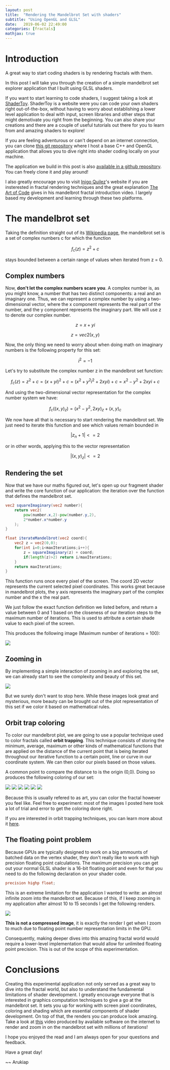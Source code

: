 ```yaml
---
layout: post
title:  "Rendering the Mandelbrot Set with shaders"
subtitle: "Using OpenGL and GLSL"
date:   2019-06-02 22:49:00
categories: [fractals]
mathjax: true
---
```


# Introduction

A great way to start coding shaders is by rendering fractals with them.

In this post I will take you through the creation of a simple mandelbrot set explorer application that I built using GLSL shaders.



If you want to start learning to code shaders, I suggest taking a look at [ShaderToy](https://www.shadertoy.com/). ShaderToy is a website were you can code your own shaders right out-of-the-box, without having to worry about establishing a lower level application to deal with input, screen libraries and other steps that might demotivate you right from the beginning. You can also share your creations and there are a couple of useful tutorials out there for you to learn from and amazing shaders to explore!

If you are feeling adventurous or can't depend on an internet connection, you can clone [this git repository](https://github.com/Arukiap/OpenGL-Shaders-Base) where I host a base C++ and OpenGL application that allows you to dive right into shader coding locally on your machine.

The application we build in this post is also [available in a github repository](https://github.com/Arukiap/Mandelbrot). You can freely clone it and play around!

I also greatly encourage you to visit [Inigo Quilez](https://www.iquilezles.org/www/articles/ftrapsgeometric/ftrapsgeometric.htm)'s website if you are insterested in fractal rendering techniques and the great explanation [The Art of Code](https://www.youtube.com/watch?v=6IWXkV82oyY) gives in his mandelbrot fractal introduction video. I largely based my development and learning through these two platforms.

# The mandelbrot set

Taking the definition straight out of its [Wikipedia page](https://www.shadertoy.com/), the mandelbrot set is a set of complex numbers c for which the function

$$ f_c(z) = z^2 + c $$

stays bounded between a certain range of values when iterated from z = 0.

## Complex numbers

Now, **don't let the complex numbers scare you**. A complex number is, as you might know, a number that has two distinct components: a real and an imaginary one. Thus, we can represent a complex number by using a two-dimensional vector, where the x component represents the real part of the number, and the y component represents the imaginary part. We will use z to denote our complex number.

$$ z = x + yi $$

$$ z = vec2(x,y) $$

Now, the only thing we need to worry about when doing math on imaginary numbers is the following property for this set:

$$ i^2 = -1 $$

Let's try to substitute the complex number z in the mandelbrot set function:

$$ f_c(z) = z^2 + c = (x + yi)^2 + c = (x^2 + y^2i^2 + 2xyi) + c = x^2 - y^2 + 2xyi + c $$

And using the two-dimensional vector representation for the complex number system we have:

$$ f_c((x,y)_z) = (x^2-y^2,2xy)_z + (x,y)_c $$

We now have all that is necessary to start rendering the mandelbrot set. We just need to iterate this function and see which values remain bounded in

$$ |z_n+1| <= 2 $$

or in other words, applying this to the vector representation

$$ |(x,y)_z| <= 2 $$


## Rendering the set

Now that we have our maths figured out, let's open up our fragment shader and write the core function of our application: the iteration over the function that defines the mandelbrot set.

~~~GLSL
vec2 squareImaginary(vec2 number){
	return vec2(
		pow(number.x,2)-pow(number.y,2),
		2*number.x*number.y
	);
}

float iterateMandelbrot(vec2 coord){
	vec2 z = vec2(0,0);
	for(int i=0;i<maxIterations;i++){
		z = squareImaginary(z) + coord;
		if(length(z)>2) return i/maxIterations;
	}
	return maxIterations;
}
~~~

This function runs once every pixel of the screen. The coord 2D vector represents the current selected pixel coordinates. This works great because in mandelbrot plots, the y axis represents the imaginary part of the complex number and the x the real part.

We just follow the exact function definition we listed before, and return a value between 0 and 1 based on the closeness of our iteration steps to the maximum number of iterations. This is used to attribute a certain shade value to each pixel of the screen.

This produces the following image (Maximum number of iterations = 100):

![](/assets/mandelbrot/mandelbrot1bright.png)

## Zooming in

By implementing a simple interaction of zooming in and exploring the set, we can already start to see the complexity and beauty of this set.

![](/assets/mandelbrot/mandelbrot.gif)

But we surely don't want to stop here. While these images look great and mysterious, more beauty can be brought out of the plot representation of this set if we color it based on mathematical rules.

## Orbit trap coloring

To color our mandelbrot plot, we are going to use a popular technique used to color fractals called **orbit trapping**. This technique consists of storing the minimum, average, maximum or other kinds of mathematical functions that are applied on the distance of the current point that is being iterated throughout our iterative function to a certain point, line or curve in our coordinate system. We can then color our pixels based on those values.

A common point to compare the distance to is the origin (0,0). Doing so produces the following coloring of our set:

![](/assets/mandelbrot/mandelbrotOT1.png)
![](/assets/mandelbrot/mandelbrotOT2.png)
![](/assets/mandelbrot/mandelbrotOT3.png)
![](/assets/mandelbrot/mandelbrotOT4.png)
![](/assets/mandelbrot/mandelbrotOT7.png)
![](/assets/mandelbrot/mandelbrotOT6.png)

Because this is usually refered to as art, you can color the fractal however you feel like. Feel free to experiment: most of the images I posted here took a lot of trial and error to get the coloring done right.

If you are interested in orbit trapping techniques, you can learn more about it [here](https://www.iquilezles.org/www/articles/ftrapsgeometric/ftrapsgeometric.htm).

## The floating point problem

Because GPUs are typically designed to work on a big ammounts of batched data on the vertex shader, they don't really like to work with high precision floating point calculations. The maximum precision you can get out your normal GLSL shader is a 16-bit floating point and even for that you need to do the following declaration on your shader code.

~~~GLSL
precision highp float;
~~~

This is an extreme limitation for the application I wanted to write: an almost infinite zoom into the mandelbrot set. Because of this, if I keep zooming in my application after almost 10 to 15 seconds I get the following renders.

![](/assets/mandelbrot/mandelbrotprecision.png)

**This is not a compressed image**, it is exactly the render I get when I zoom to much due to floating point number representation limits in the GPU.

Consequently, making deeper dives into this amazing fractal world would require a lower-level implementation that would allow for unlimited floating point precision. This is out of the scope of this experimentation.

# Conclusions

Creating this experimental application not only served as a great way to dive into the fractal world, but also to understand the fundamental limitations of shader development. I greatly encourage everyone that is interested in graphics computation techniques to give a go at the mandelbrot set. It sets you up for working with screen pixel coordinates, coloring and shading which are essential components of shader development. On top of that, the renders you can produce look amazing. Take a look at [this](https://www.youtube.com/watch?v=VPHbgHVxLYY) video produced by available software on the internet to render and zoom in on the mandelbrot set with millions of iterations!

I hope you enjoyed the read and I am always open for your questions and feedback.

Have a great day!

~~ Arukiap